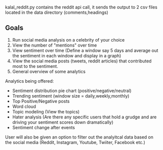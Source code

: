 kalal_reddit.py contains the reddit api call, it sends the output to 2 csv files located in the data directory (comments,headings)

## Goals
1. Run social media analysis on a celebrity of your choice
2. View the number of "mentions" over time
3. View sentiment over time (Define a window say 5 days and average out the sentiment in each window and display in a graph)
4. View the social media posts (tweets, reddit articles) that contributed most to the sentiment.
5. General overview of some analytics

Analytics being offered:
* Sentiment distribution pie chart (positive/negative/neutral)
* Trending sentiment (window size = daily,weekly,monthly)
* Top Positive/Negative posts
* Word cloud
* Topic modeling (View the topics)
* Hater analysis (Are there any specific users that hold a grudge and are driving your sentiment scores down dramatically)
* Sentiment change after events 

User will also be given an option to filter out the analyitcal data based on the social media (Reddit, Instagram, Youtube, Twiiter, Facebook etc.)